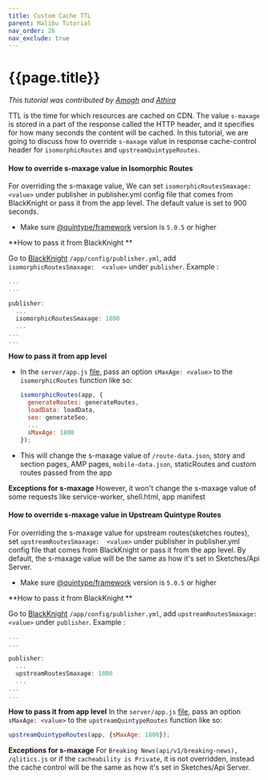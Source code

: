 ```yaml
---
title: Custom Cache TTL
parent: Malibu Tutorial
nav_order: 26
nav_exclude: true
---
```


# {{page.title}}

_This tutorial was contributed by [Amogh](https://github.com/ags1773) and [Athira](https://www.linkedin.com/in/athira-m-r-835ab6105/)_ 

TTL is the time for which resources are cached on CDN. The value `s-maxage` is stored in a part of the response called the HTTP header, and it specifies for how many seconds the content will be cached. In this tutorial, we are going to discuss how to override  `s-maxage` value in response cache-control header for `isomorphicRoutes` and `upstreamQuintypeRoutes`.  

#### How to override  s-maxage value in Isomorphic Routes

For overriding the s-maxage value, We can set `isomorphicRoutesSmaxage: <value>` under publisher in publisher.yml config file that comes from BlackKnight or pass it from the app level.  The default value is set to 900 seconds.

- Make sure [@quintype/framework](https://www.npmjs.com/package/@quintype/framework) version is `5.0.5` or higher

**How to pass it from BlackKnight **

Go to [BlackKnight](https://black-knight.quintype.com/ "BlackKnight")  `/app/config/publisher.yml`,  add `isomorphicRoutesSmaxage:  <value>` under `publisher`.
Example :

```js
...
...

publisher: 
  ...
  isomorphicRoutesSmaxage: 1800
  ...
...
...

```


**How to pass it from app level**
- In the `server/app.js` [file](https://github.com/quintype/malibu/blob/master/app/server/app.js), pass an option `sMaxAge: <value>` to the `isomorphicRoutes` function like so:

  ```js
  isomorphicRoutes(app, {
    generateRoutes: generateRoutes,
    loadData: loadData,
    seo: generateSeo,
    ...
    sMaxAge: 1800
  });
  ```

- This will change the s-maxage value of `/route-data.json`, story and section pages, AMP pages, `mobile-data.json`, staticRoutes and custom routes passed from the app

**Exceptions for s-maxage**
 However, it won't change the s-maxage value of some requests like service-worker, shell.html, app manifest

#### How to override  s-maxage value in Upstream Quintype Routes

For overriding the s-maxage value for upstream routes(sketches routes),  set `upstreamRoutesSmaxage:  <value>` under publisher in publisher.yml config file that comes from BlackKnight or pass it from the app level. By default, the s-maxage value  will be the same as how it's set in Sketches/Api Server.

- Make sure [@quintype/framework](https://www.npmjs.com/package/@quintype/framework) version is `5.0.5` or higher

**How to pass it from BlackKnight **

Go to [BlackKnight](https://black-knight.quintype.com/ "BlackKnight")  `/app/config/publisher.yml`,  add `upstreamRoutesSmaxage:  <value>` under `publisher`.
Example :

```js
...
...

publisher: 
  ...
  upstreamRoutesSmaxage: 1800
  ...
...
...

```

**How to pass it from app level**
In the `server/app.js` [file](https://github.com/quintype/malibu/blob/master/app/server/app.js), pass an option `sMaxAge: <value>` to the `upstreamQuintypeRoutes` function like so:

  ```js
  upstreamQuintypeRoutes(app, {sMaxAge: 1800});
  ```
**Exceptions for s-maxage**
For `Breaking News(api/v1/breaking-news), /qlitics.js` or if the `cacheability is Private`, it is not overridden, instead the cache control will be the same as how it's set in Sketches/Api Server.